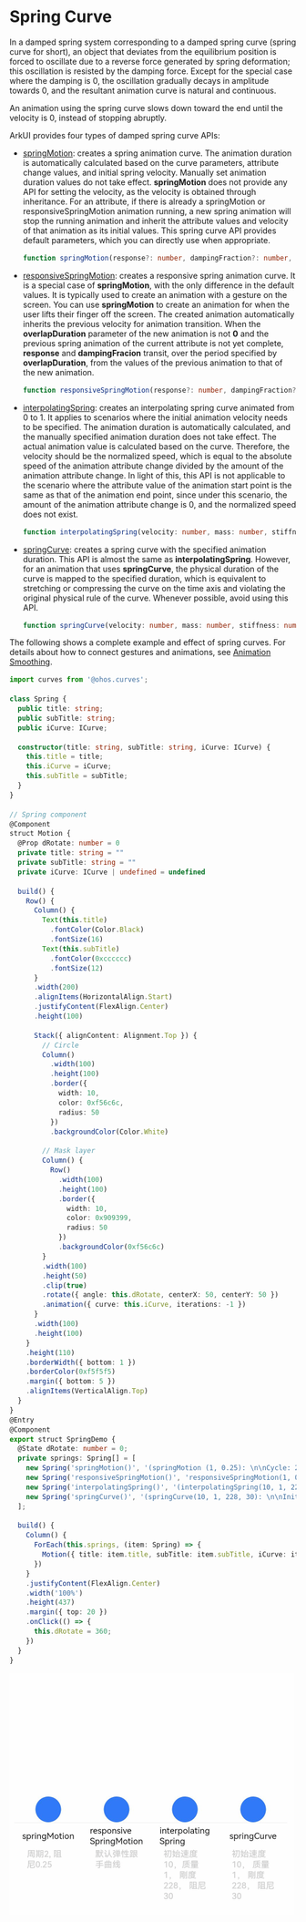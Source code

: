 # Spring Curve


In a damped spring system corresponding to a damped spring curve (spring curve for short), an object that deviates from the equilibrium position is forced to oscillate due to a reverse force generated by spring deformation; this oscillation is resisted by the damping force. Except for the special case where the damping is 0, the oscillation gradually decays in amplitude towards 0, and the resultant animation curve is natural and continuous.


An animation using the spring curve slows down toward the end until the velocity is 0, instead of stopping abruptly.


ArkUI provides four types of damped spring curve APIs:


- [springMotion](../reference/apis/js-apis-curve.md#curvesspringmotion9): creates a spring animation curve. The animation duration is automatically calculated based on the curve parameters, attribute change values, and initial spring velocity. Manually set animation duration values do not take effect.
    **springMotion** does not provide any API for setting the velocity, as the velocity is obtained through inheritance. For an attribute, if there is already a springMotion or responsiveSpringMotion animation running, a new spring animation will stop the running animation and inherit the attribute values and velocity of that animation as its initial values. This spring curve API provides default parameters, which you can directly use when appropriate.

  ```ts
  function springMotion(response?: number, dampingFraction?: number, overlapDuration?: number): ICurve;
  ```


- [responsiveSpringMotion](../reference/apis/js-apis-curve.md#curvesresponsivespringmotion9): creates a responsive spring animation curve. It is a special case of **springMotion**, with the only difference in the default values. It is typically used to create an animation with a gesture on the screen. You can use **springMotion** to create an animation for when the user lifts their finger off the screen. The created animation automatically inherits the previous velocity for animation transition.
  When the **overlapDuration** parameter of the new animation is not **0** and the previous spring animation of the current attribute is not yet complete, **response** and **dampingFracion** transit, over the period specified by **overlapDuration**, from the values of the previous animation to that of the new animation.


  ```ts
  function responsiveSpringMotion(response?: number, dampingFraction?: number, overlapDuration?: number): ICurve;
  ```


- [interpolatingSpring](../reference/apis/js-apis-curve.md#curvesinterpolatingspring10): creates an interpolating spring curve animated from 0 to 1. It applies to scenarios where the initial animation velocity needs to be specified. The animation duration is automatically calculated, and the manually specified animation duration does not take effect.
  The actual animation value is calculated based on the curve. Therefore, the velocity should be the normalized speed, which is equal to the absolute speed of the animation attribute change divided by the amount of the animation attribute change. In light of this, this API is not applicable to the scenario where the attribute value of the animation start point is the same as that of the animation end point, since under this scenario, the amount of the animation attribute change is 0, and the normalized speed does not exist.


  ```ts
  function interpolatingSpring(velocity: number, mass: number, stiffness: number, damping: number): ICurve;
  ```


- [springCurve](../reference/apis/js-apis-curve.md#curvesspringcurve9): creates a spring curve with the specified animation duration. This API is almost the same as **interpolatingSpring**. However, for an animation that uses **springCurve**, the physical duration of the curve is mapped to the specified duration, which is equivalent to stretching or compressing the curve on the time axis and violating the original physical rule of the curve. Whenever possible, avoid using this API.

  ```ts
  function springCurve(velocity: number, mass: number, stiffness: number, damping: number): ICurve;
  ```


The following shows a complete example and effect of spring curves. For details about how to connect gestures and animations, see [Animation Smoothing](arkts-animation-smoothing.md).


 



```ts
import curves from '@ohos.curves';

class Spring {
  public title: string;
  public subTitle: string;
  public iCurve: ICurve;

  constructor(title: string, subTitle: string, iCurve: ICurve) {
    this.title = title;
    this.iCurve = iCurve;
    this.subTitle = subTitle;
  }
}

// Spring component
@Component
struct Motion {
  @Prop dRotate: number = 0
  private title: string = ""
  private subTitle: string = ""
  private iCurve: ICurve | undefined = undefined

  build() {
    Row() {
      Column() {
        Text(this.title)
          .fontColor(Color.Black)
          .fontSize(16)
        Text(this.subTitle)
          .fontColor(0xcccccc)
          .fontSize(12)
      }
      .width(200)
      .alignItems(HorizontalAlign.Start)
      .justifyContent(FlexAlign.Center)
      .height(100)

      Stack({ alignContent: Alignment.Top }) {
        // Circle
        Column()
          .width(100)
          .height(100)
          .border({
            width: 10,
            color: 0xf56c6c,
            radius: 50
          })
          .backgroundColor(Color.White)

        // Mask layer
        Column() {
          Row()
            .width(100)
            .height(100)
            .border({
              width: 10,
              color: 0x909399,
              radius: 50
            })
            .backgroundColor(0xf56c6c)
        }
        .width(100)
        .height(50)
        .clip(true)
        .rotate({ angle: this.dRotate, centerX: 50, centerY: 50 })
        .animation({ curve: this.iCurve, iterations: -1 })
      }
      .width(100)
      .height(100)
    }
    .height(110)
    .borderWidth({ bottom: 1 })
    .borderColor(0xf5f5f5)
    .margin({ bottom: 5 })
    .alignItems(VerticalAlign.Top)
  }
}
@Entry
@Component
export struct SpringDemo {
  @State dRotate: number = 0;
  private springs: Spring[] = [
    new Spring('springMotion()', '(springMotion (1, 0.25): \n\nCycle: 2; damping: 0.25)', curves.springMotion (1, 0.25)),
    new Spring('responsiveSpringMotion()', 'responsiveSpringMotion(1, 0.25): \n\nDefault responsive spring curve', curves.responsiveSpringMotion(1, 0.25)),
    new Spring('interpolatingSpring()', '(interpolatingSpring(10, 1, 228, 30): \n\nInitial velocity: 100; quality: 1; stiffness: 228; damping: 30)', curves.interpolatingSpring(10, 1, 228, 30)),
    new Spring('springCurve()', '(springCurve(10, 1, 228, 30): \n\nInitial velocity: 100; quality: 1; stiffness: 228; damping: 30)', curves.springCurve(10, 1, 228, 30))
  ];

  build() {
    Column() {
      ForEach(this.springs, (item: Spring) => {
        Motion({ title: item.title, subTitle: item.subTitle, iCurve: item.iCurve, dRotate: this.dRotate })
      })
    }
    .justifyContent(FlexAlign.Center)
    .width('100%')
    .height(437)
    .margin({ top: 20 })
    .onClick(() => {
      this.dRotate = 360;
    })
  }
}
```



![en-us_image_0000001649089041](figures/en-us_image_0000001649089041.gif)
